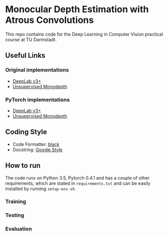 # Monocular Depth Estimation with Atrous Convolutions
This repo contains code for the Deep Learning in Computer Vision practical course at TU Darmstadt.

## Useful Links
### Original implementations
- [DeepLab v3+](https://github.com/tensorflow/models/tree/master/research/deeplab)
- [Unsupervised Monodepth](https://github.com/mrharicot/monodepth)
### PyTorch implementations
- [DeepLab v3+](https://github.com/jfzhang95/pytorch-deeplab-xception)
- [Unsupervised Monodepth](https://github.com/ClubAI/MonoDepth-PyTorch)

## Coding Style
- Code Formatter: [black](https://github.com/ambv/black)
- Docstring: [Google Style](https://www.chromium.org/chromium-os/python-style-guidelines)

## How to run
The code runs on Python 3.5, Pytorch 0.4.1 and has a couple of other requirements, which are stated in `requirements.txt` and can be easily installed by running `setup-env.sh`.

### Training

### Testing

### Evaluation
